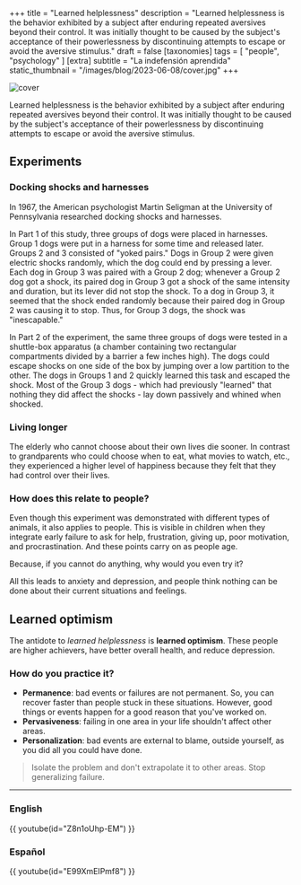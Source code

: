 +++
title = "Learned helplessness"
description = "Learned helplessness is the behavior exhibited by a subject after enduring repeated aversives beyond their control. It was initially thought to be caused by the subject's acceptance of their powerlessness by discontinuing attempts to escape or avoid the aversive stimulus."
draft = false
[taxonomies]
tags = [ "people", "psychology" ]
[extra]
subtitle = "La indefensión aprendida"
static_thumbnail = "/images/blog/2023-06-08/cover.jpg"
+++

![cover](/images/blog/2023-06-08/cover.jpg)

Learned helplessness is the behavior exhibited by a subject after enduring repeated aversives beyond their control. It was initially thought to be caused by the subject's acceptance of their powerlessness by discontinuing attempts to escape or avoid the aversive stimulus.

<!-- more -->

## Experiments

### Docking shocks and harnesses

In 1967, the American psychologist Martin Seligman at the University of Pennsylvania researched docking shocks and harnesses.

In Part 1 of this study, three groups of dogs were placed in harnesses. Group 1 dogs were put in a harness for some time and released later. Groups 2 and 3 consisted of "yoked pairs." Dogs in Group 2 were given electric shocks randomly, which the dog could end by pressing a lever. Each dog in Group 3 was paired with a Group 2 dog; whenever a Group 2 dog got a shock, its paired dog in Group 3 got a shock of the same intensity and duration, but its lever did not stop the shock. To a dog in Group 3, it seemed that the shock ended randomly because their paired dog in Group 2 was causing it to stop. Thus, for Group 3 dogs, the shock was "inescapable."

In Part 2 of the experiment, the same three groups of dogs were tested in a shuttle-box apparatus (a chamber containing two rectangular compartments divided by a barrier a few inches high). The dogs could escape shocks on one side of the box by jumping over a low partition to the other. The dogs in Groups 1 and 2 quickly learned this task and escaped the shock. Most of the Group 3 dogs - which had previously "learned" that nothing they did affect the shocks - lay down passively and whined when shocked.

### Living longer

The elderly who cannot choose about their own lives die sooner. In contrast to grandparents who could choose when to eat, what movies to watch, etc., they experienced a higher level of happiness because they felt that they had control over their lives. 

### How does this relate to people?

Even though this experiment was demonstrated with different types of animals, it also applies to people. This is visible in children when they integrate early failure to ask for help, frustration, giving up, poor motivation, and procrastination. And these points carry on as people age.

Because, if you cannot do anything, why would you even try it?

All this leads to anxiety and depression, and people think nothing can be done about their current situations and feelings.

## Learned optimism

The antidote to _learned helplessness_ is **learned optimism**. These people are higher achievers, have better overall health, and reduce depression.

### How do you practice it?

- **Permanence**: bad events or failures are not permanent. So, you can recover faster than people stuck in these situations. However, good things or events happen for a good reason that you've worked on.
- **Pervasiveness**: failing in one area in your life shouldn't affect other areas.
- **Personalization**: bad events are external to blame, outside yourself, as you did all you could have done.

> Isolate the problem and don't extrapolate it to other areas. Stop generalizing failure.

---

### English

{{ youtube(id="Z8n1oUhp-EM") }}

### Español

{{ youtube(id="E99XmEIPmf8") }}
